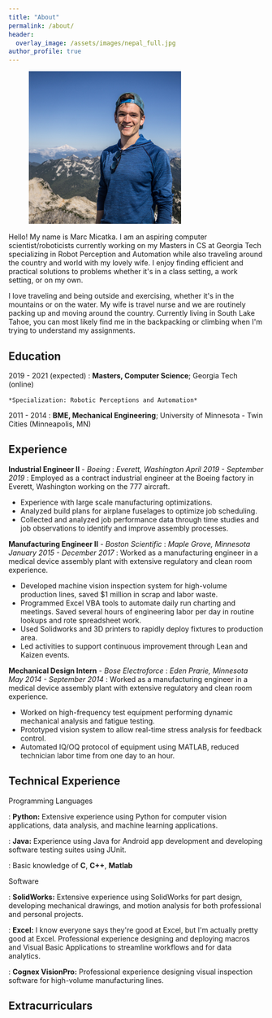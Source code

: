 ```yaml
---
title: "About"
permalink: /about/
header:
  overlay_image: /assets/images/nepal_full.jpg
author_profile: true
---
```

<figure style="width: 300px" class="align-right">
  <a href="/assets/images/about/marc_washington.jpg"><img src="/assets/images/about/marc_washington.jpg"></a>
</figure> 

Hello! My name is Marc Micatka. I am an aspiring computer scientist/roboticists currently working on my Masters in CS at Georgia Tech specializing in Robot Perception and Automation while also traveling around the country and world with my lovely wife. I enjoy finding efficient and practical solutions to problems whether it's in a class setting, a work setting, or on my own.

I love traveling and being outside and exercising, whether it's in the mountains or on the water. My wife is travel nurse and we are routinely packing up and moving around the country. Currently living in South Lake Tahoe, you can most likely find me in the backpacking or climbing when I'm trying to understand my assignments.

Education
---------
2019 - 2021 (expected)
:   **Masters, Computer Science**; Georgia Tech (online)

    *Specialization: Robotic Perceptions and Automation*

2011 - 2014
:   **BME, Mechanical Engineering**; University of Minnesota - Twin Cities (Minneapolis, MN)

Experience
----------
**Industrial Engineer II** -    *Boeing* 
: *Everett, Washington      April 2019 - September 2019*
:  Employed as a contract industrial engineer at the Boeing factory in Everett, Washington working on the 777 aircraft.
  * Experience with large scale manufacturing optimizations.
  * Analyzed build plans for airplane fuselages to optimize job scheduling.
  * Collected and analyzed job performance data through time studies and job observations to identify and improve assembly processes.

**Manufacturing Engineer II** - *Boston Scientific*
: *Maple Grove, Minnesota   January 2015 - December 2017*
: Worked as a manufacturing engineer in a medical device assembly plant with extensive regulatory and clean room experience. 
  * Developed machine vision inspection system for high-volume production lines, saved $1 million in scrap and
labor waste.
  * Programmed Excel VBA tools to automate daily run charting and meetings. Saved several hours of
engineering labor per day in routine lookups and rote spreadsheet work.
  * Used Solidworks and 3D printers to rapidly deploy fixtures to production area.
  * Led activities to support continuous improvement through Lean and Kaizen events.

**Mechanical Design Intern** -  *Bose Electroforce*
: *Eden Prarie, Minnesota   May 2014 - September 2014*
: Worked as a manufacturing engineer in a medical device assembly plant with extensive regulatory and clean room experience. 
  * Worked on high-frequency test equipment performing dynamic mechanical analysis and fatigue testing.
  * Prototyped vision system to allow real-time stress analysis for feedback control.
  * Automated IQ/OQ protocol of equipment using MATLAB, reduced technician labor time from one day to an
hour.

Technical Experience
--------------------
Programming Languages  

: **Python:** Extensive experience using Python for computer vision applications, data analysis, and machine learning applications.  


: **Java:** Experience using Java for Android app development and developing software testing suites using JUnit.  


: Basic knowledge of **C**, **C++**, **Matlab**

Software  

: **SolidWorks:** Extensive experience using SolidWorks for part design, developing mechanical drawings, and motion analysis for both professional and personal projects.  


: **Excel:** I know everyone says they're good at Excel, but I'm actually pretty good at Excel. Professional experience designing and deploying macros and Visual Basic Applications to streamline workflows and for data analytics.  


: **Cognex VisionPro:** Professional experience designing visual inspection software for high-volume manufacturing lines.

Extracurriculars
----------------------------------------

